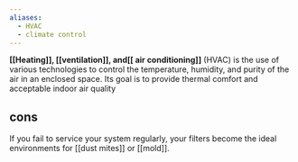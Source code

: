 ```yaml
---
aliases:
  - HVAC
  - climate control
---
```

**[[Heating]], [[ventilation]], and[[ air conditioning]]** (HVAC) is the use of various technologies to control the temperature, humidity, and purity of the air in an enclosed space. Its goal is to provide thermal comfort and acceptable indoor air quality

## cons
If you fail to service your system regularly, your filters become the ideal environments for [[dust mites]] or [[mold]].